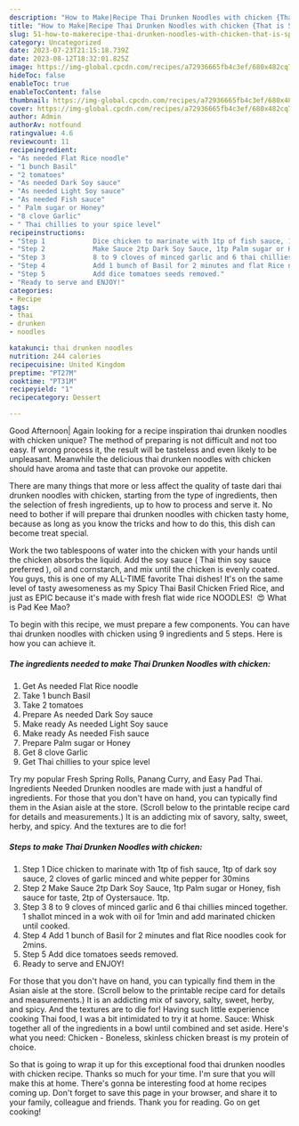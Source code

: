 ```yaml
---
description: "How to Make|Recipe Thai Drunken Noodles with chicken {That is Special"
title: "How to Make|Recipe Thai Drunken Noodles with chicken {That is Special"
slug: 51-how-to-makerecipe-thai-drunken-noodles-with-chicken-that-is-special
category: Uncategorized
date: 2023-07-23T21:15:18.739Z
date: 2023-08-12T18:32:01.825Z
image: https://img-global.cpcdn.com/recipes/a72936665fb4c3ef/680x482cq70/thai-drunken-noodles-with-chicken-recipe-main-photo.jpg
hideToc: false
enableToc: true
enableTocContent: false
thumbnail: https://img-global.cpcdn.com/recipes/a72936665fb4c3ef/680x482cq70/thai-drunken-noodles-with-chicken-recipe-main-photo.jpg
cover: https://img-global.cpcdn.com/recipes/a72936665fb4c3ef/680x482cq70/thai-drunken-noodles-with-chicken-recipe-main-photo.jpg
author: Admin
authorAv: notfound
ratingvalue: 4.6
reviewcount: 11
recipeingredient:
- "As needed Flat Rice noodle"
- "1 bunch Basil"
- "2 tomatoes"
- "As needed Dark Soy sauce"
- "As needed Light Soy sauce"
- "As needed Fish sauce"
- " Palm sugar or Honey"
- "8 clove Garlic"
- " Thai chillies to your spice level"
recipeinstructions:
- "Step 1            Dice chicken to marinate with 1tp of fish sauce, 1tp of dark soy sauce, 2 cloves of garlic minced and white pepper for 30mins"
- "Step 2            Make Sauce 2tp Dark Soy Sauce, 1tp Palm sugar or Honey, fish sauce for taste, 2tp of Oystersauce. 1tp."
- "Step 3            8 to 9 cloves of minced garlic and 6 thai chillies minced together. 1 shallot minced in a wok with oil for 1min and add marinated chicken until cooked."
- "Step 4            Add 1 bunch of Basil for 2 minutes and flat Rice noodles cook for 2mins."
- "Step 5            Add dice tomatoes seeds removed."
- "Ready to serve and ENJOY!"
categories:
- Recipe
tags:
- thai
- drunken
- noodles

katakunci: thai drunken noodles 
nutrition: 244 calories
recipecuisine: United Kingdom
preptime: "PT27M"
cooktime: "PT31M"
recipeyield: "1"
recipecategory: Dessert

---
```



Good Afternoon| Again looking for a recipe inspiration thai drunken noodles with chicken unique? The method of preparing is not difficult and not too easy. If wrong process it, the result will be tasteless and even likely to be unpleasant. Meanwhile the delicious thai drunken noodles with chicken should have aroma and taste that can provoke our appetite.






There are many things that more or less affect the quality of taste dari thai drunken noodles with chicken, starting from the type of ingredients, then the selection of fresh ingredients, up to how to process and serve it. No need to bother if will prepare thai drunken noodles with chicken tasty home, because as long as you know the tricks and how to do this, this dish can become treat special.


Work the two tablespoons of water into the chicken with your hands until the chicken absorbs the liquid. Add the soy sauce ( Thai thin soy sauce preferred ), oil and cornstarch, and mix until the chicken is evenly coated. You guys, this is one of my ALL-TIME favorite Thai dishes! It&#39;s on the same level of tasty awesomeness as my Spicy Thai Basil Chicken Fried Rice, and just as EPIC because it&#39;s made with fresh flat wide rice NOODLES! ️ 😍 What is Pad Kee Mao?


To begin with this recipe, we must prepare a few components. You can have thai drunken noodles with chicken using 9 ingredients and 5 steps. Here is how you can achieve it.

<!--inarticleads1-->

##### The ingredients needed to make Thai Drunken Noodles with chicken:

1. Get As needed Flat Rice noodle
1. Take 1 bunch Basil
1. Take 2 tomatoes
1. Prepare As needed Dark Soy sauce
1. Make ready As needed Light Soy sauce
1. Make ready As needed Fish sauce
1. Prepare  Palm sugar or Honey
1. Get 8 clove Garlic
1. Get  Thai chillies to your spice level


Try my popular Fresh Spring Rolls, Panang Curry, and Easy Pad Thai. Ingredients Needed Drunken noodles are made with just a handful of ingredients. For those that you don&#39;t have on hand, you can typically find them in the Asian aisle at the store. (Scroll below to the printable recipe card for details and measurements.) It is an addicting mix of savory, salty, sweet, herby, and spicy. And the textures are to die for! 

<!--inarticleads2-->

##### Steps to make Thai Drunken Noodles with chicken:

1. Step 1            Dice chicken to marinate with 1tp of fish sauce, 1tp of dark soy sauce, 2 cloves of garlic minced and white pepper for 30mins
1. Step 2            Make Sauce 2tp Dark Soy Sauce, 1tp Palm sugar or Honey, fish sauce for taste, 2tp of Oystersauce. 1tp.
1. Step 3            8 to 9 cloves of minced garlic and 6 thai chillies minced together. 1 shallot minced in a wok with oil for 1min and add marinated chicken until cooked.
1. Step 4            Add 1 bunch of Basil for 2 minutes and flat Rice noodles cook for 2mins.
1. Step 5            Add dice tomatoes seeds removed.
1. Ready to serve and ENJOY!

For those that you don&#39;t have on hand, you can typically find them in the Asian aisle at the store. (Scroll below to the printable recipe card for details and measurements.) It is an addicting mix of savory, salty, sweet, herby, and spicy. And the textures are to die for! Having such little experience cooking Thai food, I was a bit intimidated to try it at home. Sauce: Whisk together all of the ingredients in a bowl until combined and set aside. Here&#39;s what you need: Chicken - Boneless, skinless chicken breast is my protein of choice. 

So that is going to wrap it up for this exceptional food thai drunken noodles with chicken recipe. Thanks so much for your time. I'm sure that you will make this at home. There's gonna be interesting food at home recipes coming up. Don't forget to save this page in your browser, and share it to your family, colleague and friends. Thank you for reading. Go on get cooking!
